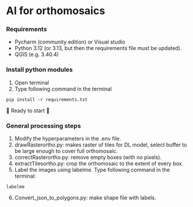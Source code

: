 # AI for orthomosaics

### Requirements
- Pycharm (community edition) or Visual studio
- Python 3.12 (or 3.13, but then the requirements file must be updated).
- QGIS (e.g. 3.40.4)

### Install python modules
1. Open terminal
2. Type following command in the terminal
~~~shell
pip install -r requirements.txt
~~~

:rocket: Ready to start :rocket:

### General processing steps
1. Modify the hyperparameters in the .env file. 
2. drawRasterortho.py: makes raster of tiles for DL model, select buffer to be large enough to cover full orthomosaic.
3. correctRasterortho.py: remove empty boxes (with no pixels).
4. extractTilesortho.py: crop the orthomosaic to the extent of every box.
5. Label the images using labelme. Type following command in the terminal:

~~~shell
labelme 
~~~

6. Convert_json_to_polygons.py: make shape file with labels.

